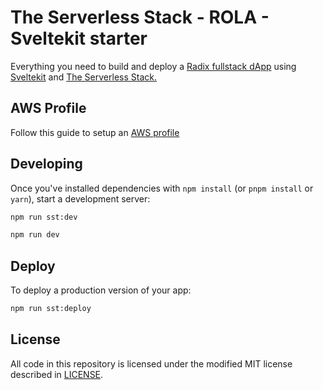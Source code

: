 # The Serverless Stack - ROLA - Sveltekit starter

Everything you need to build and deploy a [Radix fullstack dApp](https://docs.radixdlt.com/docs/building-a-full-stack-dapp) using [Sveltekit](https://kit.svelte.dev) and [The Serverless Stack.](https://sst.dev/)

## AWS Profile

Follow this guide to setup an [AWS profile](https://sst.dev/chapters/create-an-iam-user.html)

## Developing

Once you've installed dependencies with `npm install` (or `pnpm install` or `yarn`), start a development server:

```bash
npm run sst:dev

npm run dev
```

## Deploy

To deploy a production version of your app:

```bash
npm run sst:deploy
```

## License

All code in this repository is licensed under the modified MIT license described in [LICENSE](/LICENSE).
